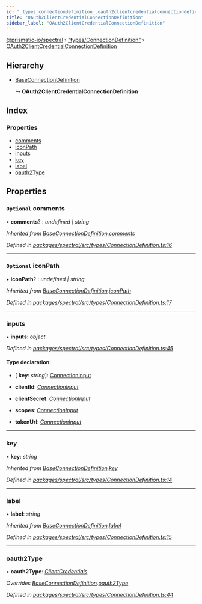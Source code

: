 ```yaml
---
id: "_types_connectiondefinition_.oauth2clientcredentialconnectiondefinition"
title: "OAuth2ClientCredentialConnectionDefinition"
sidebar_label: "OAuth2ClientCredentialConnectionDefinition"
---
```


[@prismatic-io/spectral](../index.md) › ["types/ConnectionDefinition"](../modules/_types_connectiondefinition_.md) › [OAuth2ClientCredentialConnectionDefinition](_types_connectiondefinition_.oauth2clientcredentialconnectiondefinition.md)

## Hierarchy

* [BaseConnectionDefinition](_types_connectiondefinition_.baseconnectiondefinition.md)

  ↳ **OAuth2ClientCredentialConnectionDefinition**

## Index

### Properties

* [comments](_types_connectiondefinition_.oauth2clientcredentialconnectiondefinition.md#optional-comments)
* [iconPath](_types_connectiondefinition_.oauth2clientcredentialconnectiondefinition.md#optional-iconpath)
* [inputs](_types_connectiondefinition_.oauth2clientcredentialconnectiondefinition.md#inputs)
* [key](_types_connectiondefinition_.oauth2clientcredentialconnectiondefinition.md#key)
* [label](_types_connectiondefinition_.oauth2clientcredentialconnectiondefinition.md#label)
* [oauth2Type](_types_connectiondefinition_.oauth2clientcredentialconnectiondefinition.md#oauth2type)

## Properties

### `Optional` comments

• **comments**? : *undefined | string*

*Inherited from [BaseConnectionDefinition](_types_connectiondefinition_.baseconnectiondefinition.md).[comments](_types_connectiondefinition_.baseconnectiondefinition.md#optional-comments)*

*Defined in [packages/spectral/src/types/ConnectionDefinition.ts:16](https://github.com/prismatic-io/spectral/blob/v7.6.2/packages/spectral/src/types/ConnectionDefinition.ts#L16)*

___

### `Optional` iconPath

• **iconPath**? : *undefined | string*

*Inherited from [BaseConnectionDefinition](_types_connectiondefinition_.baseconnectiondefinition.md).[iconPath](_types_connectiondefinition_.baseconnectiondefinition.md#optional-iconpath)*

*Defined in [packages/spectral/src/types/ConnectionDefinition.ts:17](https://github.com/prismatic-io/spectral/blob/v7.6.2/packages/spectral/src/types/ConnectionDefinition.ts#L17)*

___

###  inputs

• **inputs**: *object*

*Defined in [packages/spectral/src/types/ConnectionDefinition.ts:45](https://github.com/prismatic-io/spectral/blob/v7.6.2/packages/spectral/src/types/ConnectionDefinition.ts#L45)*

#### Type declaration:

* \[ **key**: *string*\]: [ConnectionInput](../modules/_types_inputs_.md#connectioninput)

* **clientId**: *[ConnectionInput](../modules/_types_inputs_.md#connectioninput)*

* **clientSecret**: *[ConnectionInput](../modules/_types_inputs_.md#connectioninput)*

* **scopes**: *[ConnectionInput](../modules/_types_inputs_.md#connectioninput)*

* **tokenUrl**: *[ConnectionInput](../modules/_types_inputs_.md#connectioninput)*

___

###  key

• **key**: *string*

*Inherited from [BaseConnectionDefinition](_types_connectiondefinition_.baseconnectiondefinition.md).[key](_types_connectiondefinition_.baseconnectiondefinition.md#key)*

*Defined in [packages/spectral/src/types/ConnectionDefinition.ts:14](https://github.com/prismatic-io/spectral/blob/v7.6.2/packages/spectral/src/types/ConnectionDefinition.ts#L14)*

___

###  label

• **label**: *string*

*Inherited from [BaseConnectionDefinition](_types_connectiondefinition_.baseconnectiondefinition.md).[label](_types_connectiondefinition_.baseconnectiondefinition.md#label)*

*Defined in [packages/spectral/src/types/ConnectionDefinition.ts:15](https://github.com/prismatic-io/spectral/blob/v7.6.2/packages/spectral/src/types/ConnectionDefinition.ts#L15)*

___

###  oauth2Type

• **oauth2Type**: *[ClientCredentials](../enums/_types_connectiondefinition_.oauth2type.md#clientcredentials)*

*Overrides [BaseConnectionDefinition](_types_connectiondefinition_.baseconnectiondefinition.md).[oauth2Type](_types_connectiondefinition_.baseconnectiondefinition.md#optional-oauth2type)*

*Defined in [packages/spectral/src/types/ConnectionDefinition.ts:44](https://github.com/prismatic-io/spectral/blob/v7.6.2/packages/spectral/src/types/ConnectionDefinition.ts#L44)*
